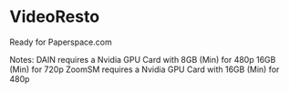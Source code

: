 # VideoResto
 
Ready for Paperspace.com

Notes:
 DAIN requires a Nvidia GPU Card with 8GB (Min) for 480p 16GB (Min) for 720p
 ZoomSM requires a Nvidia GPU Card with 16GB (Min) for 480p
